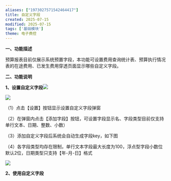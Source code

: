 ```yaml
---
aliases: ["1973027571542464417"]
title: 自定义字段
created: 2025-07-15
modified: 2025-07-15
tags: ['基础模块']
theme: 电子费控
---
```


**一、功能描述**

预算报表目前仅展示系统预置字段，本功能可设置费用查询统计表、预算执行情况表的在途费用、已发生费用穿透页面显示哪些自定义字段。

**二、功能说明**

**1、设置自定义字段**![](https://myhelpdoc.oss-cn-heyuan.aliyuncs.com/mdimages/de47febb7da5a932a1b8acbc1c39963d.jpg)

![](https://myhelpdoc.oss-cn-heyuan.aliyuncs.com/mdimages/a55df2780b93f3db057157bb352aa794.jpg)

（1）点击【设置】按钮显示设置自定义字段弹窗

（2）在弹窗内点击【添加字段】按钮，可设置字段显示名、字段类型目前仅支持单行文本、日期、整数、小数）

（3）添加自定义字段后系统会自动生成字段key，如下图

（4）各字段类型均存在限制，单行文本字段最大长度为100，浮点型字段小数位默认2位，日期类型只支持【年-月-日】格式

![](https://myhelpdoc.oss-cn-heyuan.aliyuncs.com/mdimages/2456b78854dee64666b59041b0759fae.jpg)

**2、使用自定义字段**

